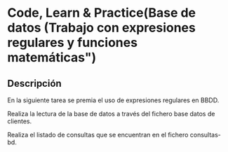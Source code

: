 # Code, Learn & Practice(Base de datos (Trabajo con expresiones regulares y funciones matemáticas")
## Descripción
En la siguiente tarea se premia el uso de expresiones regulares en BBDD.

Realiza la lectura de la base de datos a través del fichero base datos de clientes.

Realiza el listado de consultas que se encuentran en el fichero consultas-bd.
